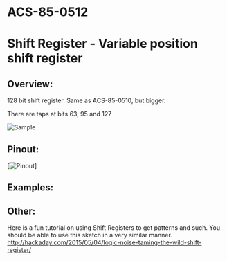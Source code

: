 # ACS-85-0512
Shift Register - Variable position shift register
==============

## Overview:

128 bit shift register.
Same as ACS-85-0510, but bigger.

There are taps at bits 63, 95 and 127



![Sample](https://github.com/robstave/ArduinoComponentSketches/blob/master/ACS-85%20ATTiny85%20sketches/ACS-85-0512/images/sr.png)
 
 
## Pinout:
[![Pinout](https://github.com/robstave/ArduinoComponentSketches/blob/master/ACS-85%20ATTiny85%20sketches/ACS-85-0512/images/ACS-85-0512.png)]  


## Examples:


## Other:

Here is a fun tutorial on using Shift Registers to get patterns and such. You should be able to use this sketch in a very similar manner.
http://hackaday.com/2015/05/04/logic-noise-taming-the-wild-shift-register/

 